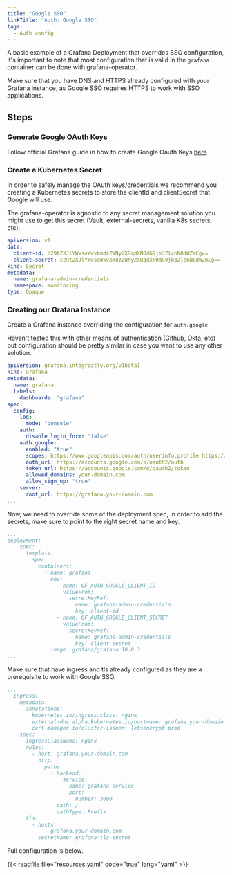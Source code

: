 ```yaml
---
title: "Google SSO"
linkTitle: "Auth: Google SSO"
tags:
  - Auth config
---
```


A basic example of a Grafana Deployment that overrides SSO configuration, it's important to note that most configuration that is valid in the `grafana` container can be done with grafana-operator.

Make sure that you have DNS and HTTPS already configured with your Grafana instance, as Google SSO requires HTTPS to work with SSO applications.

## Steps

### Generate Google OAuth Keys

Follow official Grafana guide in how to create Google Oauth Keys [here](https://grafana.com/docs/grafana/latest/setup-grafana/configure-security/configure-authentication/google/).

### Create a Kubernetes Secret

In order to safely manage the OAuth keys/credentials we recommend you creating a Kubernetes secrets to store the clientId and clientSecret that Google will use.

The grafana-operator is agnostic to any secret management solution you might use to get this secret (Vault, external-secrets, vanilla K8s secrets, etc).

```yaml
apiVersion: v1
data:
  client-id: c29tZXJlYWxseWxvbmdzZWNyZXRqdXN0dG9jb3ZlcnN0dWZmCg==
  client-secret: c29tZXJlYWxseWxvbmdzZWNyZXRqdXN0dG9jb3ZlcnN0dWZmCg==
kind: Secret
metadata:
  name: grafana-admin-credentials
  namespace: monitoring
type: Opaque
```

### Creating our Grafana Instance

Create a Grafana instance overriding the configuration for `auth.google`.

Haven't tested this with other means of authentication (Github, Okta, etc) but configuration should be pretty similar in case you want to use any other solution.

```yaml
apiVersion: grafana.integreatly.org/v1beta1
kind: Grafana
metadata:
  name: grafana
  labels:
    dashboards: "grafana"
spec:
  config:
    log:
      mode: "console"
    auth:
      disable_login_form: "false"
    auth.google:
      enabled: "true"
      scopes: https://www.googleapis.com/auth/userinfo.profile https://www.googleapis.com/auth/userinfo.email
      auth_url: https://accounts.google.com/o/oauth2/auth
      token_url: https://accounts.google.com/o/oauth2/token
      allowed_domains: your-domain.com
      allow_sign_up: "true"
    server:
      root_url: https://grafana.your-domain.com
...
```

Now, we need to override some of the deployment spec, in order to add the secrets, make sure to point to the right secret name and key.

```yaml
...
deployment:
    spec:
      template:
        spec:
          containers:
            - name: grafana
              env:
                - name: GF_AUTH_GOOGLE_CLIENT_ID
                  valueFrom:
                    secretKeyRef:
                      name: grafana-admin-credentials
                      key: client-id
                - name: GF_AUTH_GOOGLE_CLIENT_SECRET
                  valueFrom:
                    secretKeyRef:
                      name: grafana-admin-credentials
                      key: client-secret
              image: grafana/grafana:10.0.3
...
```

Make sure that have ingress and tls already configured as they are a prerequisite to work with Google SSO.

```yaml
...
  ingress:
    metadata:
      annotations:
        kubernetes.io/ingress.class: nginx
        external-dns.alpha.kubernetes.io/hostname: grafana.your-domain.com
        cert-manager.io/cluster-issuer: letsencrypt-prod
    spec:
      ingressClassName: nginx
      rules:
        - host: grafana.your-domain.com
          http:
            paths:
              - backend:
                  service:
                    name: grafana-service
                    port:
                      number: 3000
                path: /
                pathType: Prefix
      tls:
        - hosts:
            - grafana.your-domain.com
          secretName: grafana-tls-secret
```

Full configuration is below.

{{< readfile file="resources.yaml" code="true" lang="yaml" >}}
